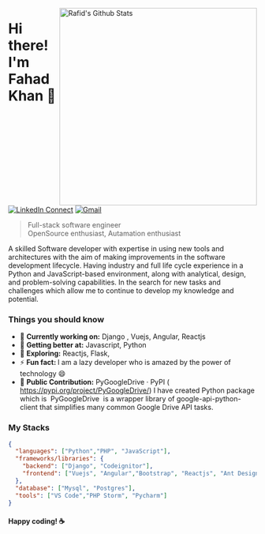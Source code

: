 [<img align="right" width="400" src="https://github-readme-stats.vercel.app/api?username=fahadkhan09&&show_icons=true&theme=tokyonight&count_private=true" alt="Rafid's Github Stats"/>](https://github.com/fahadkhan09)

# Hi there! I'm Fahad Khan 👋

[![LinkedIn Connect](https://img.shields.io/badge/%20-Connect-black?color=222244&labelColor=000000&logo=linkedin&logoColor=f5f7fe)](https://www.linkedin.com/in/m-fahadkhan/)
[![Gmail](https://img.shields.io/badge/%20-Send%20Mail-black?color=222244&labelColor=000000&logo=gmail&logoColor=f5f7fe)](mailto:fahadkhan6302@gmail.com?subject=From%20GitHub&&body=Hi,%20there.%20Found%20you%20on%20GitHub!%20Let's%20talk%20about...)

> Full-stack software engineer <br />
> OpenSource enthusiast, Autamation enthusiast

A skilled Software developer with expertise in using new tools and architectures with the aim of
making improvements in the software development lifecycle.
Having industry and full life cycle experience in a Python and JavaScript-based environment, along
with analytical, design, and problem-solving capabilities. In the search for new tasks and challenges
which allow me to continue to develop my knowledge and potential.

### Things you should know

- 🔭 <b>Currently working on:</b> Django , Vuejs, Angular, Reactjs
- 🌱 <b>Getting better at:</b> Javascript, Python
- 🤔 <b>Exploring:</b> Reactjs, Flask,
- ⚡  <b>Fun fact: </b> I am a lazy developer who is amazed by the power of technology 😄
- 👯 <b>Public Contribution:</b> PyGoogleDrive · PyPI​ ( ​ https://pypi.org/project/PyGoogleDrive/​ )
I have created Python package which is ​ PyGoogleDrive ​ is a wrapper library of
google-api-python-client​ that simplifies many common Google Drive API tasks.

### My Stacks

```json
{
  "languages": ["Python","PHP", "JavaScript"],
  "frameworks/libraries": {
    "backend": ["Django", "Codeignitor"],
    "frontend": ["Vuejs", "Angular","Bootstrap", "Reactjs", "Ant Design"], 
  },
  "database": ["Mysql", "Postgres"],
  "tools": ["VS Code","PHP Storm", "Pycharm"]
}
```

#### Happy coding! :coffee:
